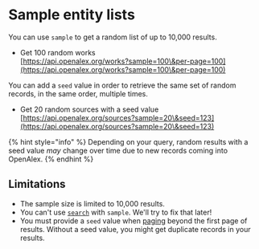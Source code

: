 # Sample entity lists

You can use `sample` to get a random list of up to 10,000 results.

* Get 100 random works\
  [https://api.openalex.org/works?sample=100\&per-page=100](https://api.openalex.org/works?sample=100\&per-page=100)

You can add a `seed` value in order to retrieve the same set of random records, in the same order, multiple times.

* Get 20 random sources with a seed value\
  [https://api.openalex.org/sources?sample=20\&seed=123](https://api.openalex.org/sources?sample=20\&seed=123)

{% hint style="info" %}
Depending on your query, random results with a seed value _may_ change over time due to new records coming into OpenAlex.&#x20;
{% endhint %}

## Limitations

* The sample size is limited to 10,000 results.
* You can't use [`search`](search-entities.md) with `sample`. We'll try to fix that later!
* You must provide a `seed` value when [paging](paging.md) beyond the first page of results. Without a seed value, you might get duplicate records in your results.
